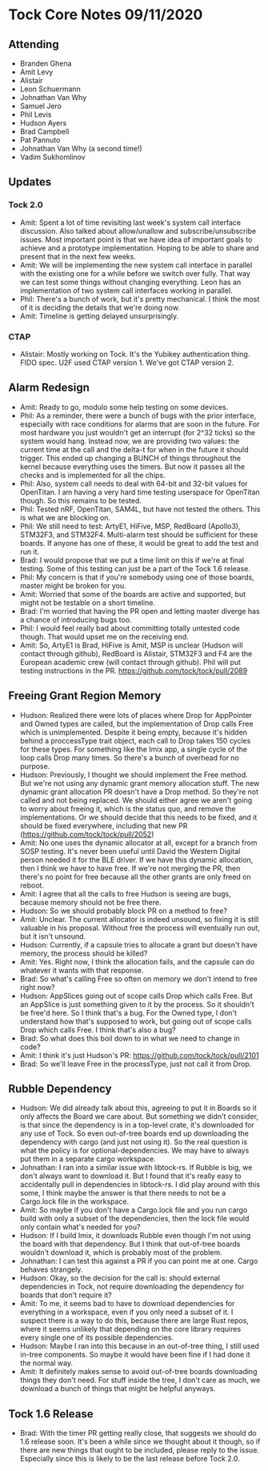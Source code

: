 # Tock Core Notes 09/11/2020

## Attending
 * Branden Ghena
 * Amit Levy
 * Alistair
 * Leon Schuermann
 * Johnathan Van Why
 * Samuel Jero
 * Phil Levis
 * Hudson Ayers
 * Brad Campbell
 * Pat Pannuto
 * Johnathan Van Why (a second time!)
 * Vadim Sukhomlinov
 
## Updates
### Tock 2.0
 * Amit: Spent a lot of time revisiting last week's system call interface discussion. Also talked about allow/unallow and subscribe/unsubscribe issues. Most important point is that we have idea of important goals to achieve and a prototype implementation. Hoping to be able to share and present that in the next few weeks.
 * Amit: We will be implementing the new system call interface in parallel with the existing one for a while before we switch over fully. That way we can test some things without changing everything. Leon has an implementation of two system call interfaces working in parallel.
  * Phil: There's a bunch of work, but it's pretty mechanical. I think the most of it is deciding the details that we're doing now.
 * Amit: Timeline is getting delayed unsurprisingly.
### CTAP
 * Alistair: Mostly working on Tock. It's the Yubikey authentication thing. FIDO spec. U2F used CTAP version 1. We've got CTAP version 2.

## Alarm Redesign
 * Amit: Ready to go, modulo some help testing on some devices.
 * Phil: As a reminder, there were a bunch of bugs with the prior interface, especially with race conditions for alarms that are soon in the future. For most hardware you just wouldn't get an interrupt (for 2^32 ticks) so the system would hang. Instead now, we are providing two values: the current time at the call and the delta-t for when in the future it should trigger. This ended up changing a BUNCH of things throughout the kernel because everything uses the timers. But now it passes all the checks and is implemented for all the chips.
 * Phil: Also, system call needs to deal with 64-bit and 32-bit values for OpenTitan. I am having a very hard time testing userspace for OpenTitan though. So this remains to be tested.
 * Phil: Tested nRF, OpenTitan, SAM4L, but have not tested the others. This is what we are blocking on.
 * Phil: We still need to test: ArtyE1, HiFive, MSP, RedBoard (Apollo3), STM32F3, and STM32F4. Multi-alarm test should be sufficient for these boards. If anyone has one of these, it would be great to add the test and run it.
 * Brad: I would propose that we put a time limit on this if we're at final testing. Some of this testing can just be a part of the Tock 1.6 release.
 * Phil: My concern is that if you're somebody using one of those boards, master might be broken for you.
 * Amit: Worried that some of the boards are active and supported, but might not be testable on a short timeline.
 * Brad: I'm worried that having the PR open and letting master diverge has a chance of introducing bugs too.
 * Phil: I would feel really bad about committing totally untested code though. That would upset me on the receiving end.
 * Amit: So, ArtyE1 is Brad, HiFive is Amit, MSP is unclear (Hudson will contact through github), RedBoard is Alistair, STM32F3 and F4 are the European academic crew (will contact through github). Phil will put testing instructions in the PR. https://github.com/tock/tock/pull/2089

## Freeing Grant Region Memory
 * Hudson: Realized there were lots of places where Drop for AppPointer and Owned types are called, but the implementation of Drop calls Free which is unimplemented. Despite it being empty, because it's hidden behind a proccessType trait object, each call to Drop takes 150 cycles for these types. For something like the Imix app, a single cycle of the loop calls Drop many times. So there's a bunch of overhead for no purpose.
 * Hudson: Previously, I thought we should implement the Free method. But we're not using any dynamic grant memory allocation stuff. The new dynamic grant allocation PR doesn't have a Drop method. So they're not called and not being replaced. We should either agree we aren't going to worry about freeing it, which is the status quo, and remove the implementations. Or we should decide that this needs to be fixed, and it should be fixed everywhere, including that new PR (https://github.com/tock/tock/pull/2052)
 * Amit: No one uses the dynamic allocator at all, except for a branch from SOSP testing. It's never been useful until David the Western Digital person needed it for the BLE driver. If we have this dynamic allocation, then I think we have to have free. If we're not merging the PR, then there's no point for free because all the other grants are only freed on reboot.
 * Amit: I agree that all the calls to free Hudson is seeing are bugs, because memory should not be free there.
 * Hudson: So we should probably block PR on a method to free?
 * Amit: Unclear. The current allocator is indeed unsound, so fixing it is still valuable in his proposal. Without free the process will eventually run out, but it isn't unsound.
 * Hudson: Currently, if a capsule tries to allocate a grant but doesn't have memory, the process should be killed?
 * Amit: Yes. Right now, I think the allocation fails, and the capsule can do whatever it wants with that response.
 * Brad: So what's calling Free so often on memory we don't intend to free right now?
 * Hudson: AppSlices going out of scope calls Drop which calls Free. But an AppSlice is just something given to it by the process. So it shouldn't be free'd here. So I think that's a bug. For the Owned type, I don't understand how that's supposed to work, but going out of scope calls Drop which calls Free. I think that's also a bug?
 * Brad: So what does this boil down to in what we need to change in code?
 * Amit: I think it's just Hudson's PR: https://github.com/tock/tock/pull/2101
 * Brad: So we'll leave Free in the processType, just not call it from Drop.
 
 ## Rubble Dependency
 * Hudson: We did already talk about this, agreeing to put it in Boards so it only affects the Board we care about. But something we didn't consider, is that since the dependency is in a top-level crate, it's downloaded for any use of Tock. So even out-of-tree boards end up downloading the dependency with cargo (and just not using it). So the real question is what the policy is for optional-dependencies. We may have to always put them in a separate cargo workspace.
 * Johnathan: I ran into a similar issue with libtock-rs. If Rubble is big, we don't always want to download it. But I found that it's really easy to accidentally pull in dependencies in libtock-rs. I did play around with this some, I think maybe the answer is that there needs to not be a Cargo.lock file in the workspace.
 * Amit: So maybe if you don't have a Cargo.lock file and you run cargo build with only a subset of the dependencies, then the lock file would only contain what's needed for you?
 * Hudson: If I build Imix, it downloads Rubble even though I'm not using the board with that dependency. But I think that out-of-tree boards wouldn't download it, which is probably most of the problem.
 * Johnathan: I can test this against a PR if you can point me at one. Cargo behaves strangely.
 * Hudson: Okay, so the decision for the call is: should external dependencies in Tock, not require downloading the dependency for boards that don't require it?
 * Amit: To me, it seems bad to have to download dependencies for everything in a workspace, even if you only need a subset of it. I suspect there is a way to do this, because there are large Rust repos, where it seems unlikely that depending on the core library requires every single one of its possible dependencies.
 * Hudson: Maybe I ran into this because in an out-of-tree thing, I still used in-tree components. So maybe it would have been fine if I had done it the normal way.
 * Amit: It definitely makes sense to avoid out-of-tree boards downloading things they don't need. For stuff inside the tree, I don't care as much, we download a bunch of things that might be helpful anyways.

## Tock 1.6 Release
 * Brad: With the timer PR getting really close, that suggests we should do 1.6 release soon. It's been a while since we thought about it though, so if there are new things that ought to be included, please reply to the issue. Especially since this is likely to be the last release before Tock 2.0.
